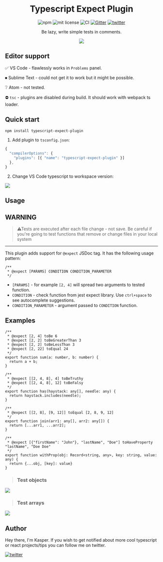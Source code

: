 <h1 align="center">Typescript Expect Plugin</h1>
<p align="center">
  <img  alt="npm" src="https://img.shields.io/npm/v/typescript-expect-plugin?color=blue" />
  <img  alt="mit license" src="https://img.shields.io/npm/l/typescript-expect-plugin?color=blue" />
  <img
    alt="CI"
    src="https://github.com/Idered/typescript-expect-plugin/workflows/CI/badge.svg?event=push"
  />
  <a
    href="https://gitter.im/typescript-expect-plugin/community?utm_source=badge&amp;utm_medium=badge&amp;utm_campaign=pr-badge"
    ><img
      alt="Gitter"
      src="https://badges.gitter.im/typescript-expect-plugin/community.svg"
  /></a>
  <a href="https://twitter.com/intent/follow/?screen_name=Idered">
    <img alt="twitter" src="https://img.shields.io/twitter/follow/Idered?style=social" />
  </a>
</p>
<p align="center">Be lazy, write simple tests in comments.</p>

<p align="center">
  <img src="https://i.imgur.com/AhQK9Pl.gif" />
</p>

## Editor support

✅ VS Code - flawlessly works in `Problems` panel.

⏹ Sublime Text - could not get it to work but it might be possible.

❔ Atom - not tested.

⛔ `tsc` - plugins are disabled during build. It should work with webpack ts loader.

## Quick start

```sh
npm install typescript-expect-plugin
```

1.  Add plugin to `tsconfig.json`:
```ts
{
  "compilerOptions": {
    "plugins": [{ "name": "typescript-expect-plugin" }]
  },
}
```

2. Change VS Code typescript to workspace version:

![](https://i.imgur.com/kK9BlMi.gif)

## Usage

## WARNING

> ⚠Tests are executed after each file change - not save. Be careful if you're going to test functions that remove or change files in your local system

---

This plugin adds support for `@expect` JSDoc tag. It has the following usage pattern:

```tsx
/**
 * @expect [PARAMS] CONDITION CONDITION_PARAMETER
 */
```

- `[PARAMS]` - for example `[2, 4]` will spread two arguments to tested function.
- `CONDITION` - check function from jest expect library. Use `ctrl+space` to see autocomplete suggestions.
- `CONDITION_PARAMETER` - argument passed to `CONDITION` function.

## Examples

```tsx
/**
 * @expect [2, 4] toBe 6
 * @expect [2, 2] toBeGreaterThan 3
 * @expect [2, 2] toBeLessThan 3
 * @expect [2, 22] toEqual 24
 */
export function sum(a: number, b: number) {
  return a + b;
}

/**
 * @expect [[2, 4, 8], 4] toBeTruthy
 * @expect [[2, 4, 8], 12] toBeFalsy
 */
export function has(haystack: any[], needle: any) {
  return haystack.includes(needle);
}

/**
 * @expect [[2, 8], [9, 12]] toEqual [2, 8, 9, 12]
 */
export function join(arr1: any[], arr2: any[]) {
  return [...arr1, ...arr2];
}

/**
 * @expect [{"firstName": "John"}, "lastName", "Doe"] toHaveProperty "lastName", "Doe Doe"
 */
export function withProp(obj: Record<string, any>, key: string, value: any) {
  return {...obj, [key]: value}
}
```

> ### Test objects
![](https://i.imgur.com/ZplL1PV.gif)

> ### Test arrays

![](https://i.imgur.com/epox4Pu.gif)

## Author

Hey there, I'm Kasper. If you wish to get notified about more cool typescript or react projects/tips you can follow me on twitter.

<a href="https://twitter.com/intent/follow/?screen_name=Idered">
  <img alt="twitter" src="https://img.shields.io/twitter/follow/Idered?style=social" />
</a>
